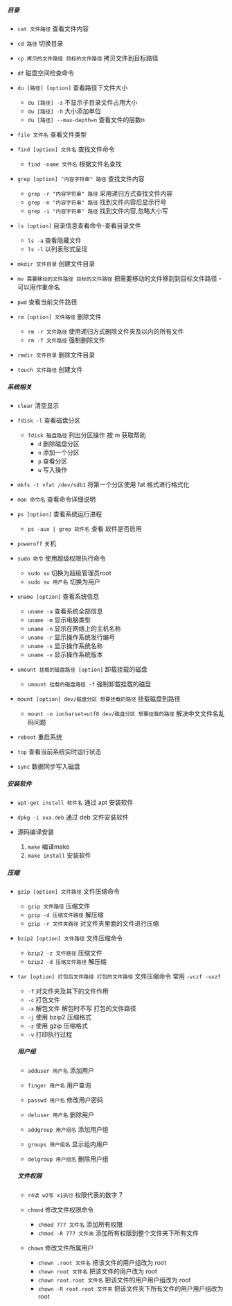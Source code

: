 ##### 目录

* `cat 文件路径` 查看文件内容

* `cd 路径` 切换目录

* `cp 拷贝的文件路径 目标的文件路径` 拷贝文件到目标路径

* `df` 磁盘空间检查命令

* `du [路径] [option]` 查看路径下文件大小
    * `du [路径] -s` 不显示子目录文件占用大小
    * `du [路径] -h` 大小添加单位
    * `du [路径] --max-depth=n` 查看文件的层数n

* `file 文件名` 查看文件类型

* `find [option] 文件名` 查找文件命令
    * `find -name 文件名` 根据文件名查找

* `grep [option] "内容字符串" 路径` 查找文件内容
    * `grep -r "内容字符串" 路径` 采用递归方式查找文件内容
    * `grep -n "内容字符串" 路径` 找到文件内容后显示行号
    * `grep -i "内容字符串" 路径` 找到文件内容,忽略大小写

* `ls [option]` 目录信息查看命令-查看目录文件
    * `ls -a` 查看隐藏文件
    * `ls -l` 以列表形式呈现

* `mkdir 文件目录` 创建文件目录

* `mv 需要移动的文件路径 目标的文件路径` 把需要移动的文件移到到目标文件路径 - 可以用作重命名

* `pwd` 查看当前文件路径

* `rm [option] 文件路径` 删除文件
    * `rm -r 文件路径` 使用递归方式删除文件夹及以内的所有文件
    * `rm -f 文件路径` 强制删除文件
* `rmdir 文件目录` 删除文件目录

* `touch 文件路径` 创建文件

##### 系统相关

* `clear` 清空显示

* `fdisk -l` 查看磁盘分区
    * `fdisk 磁盘路径` 列出分区操作 按 m 获取帮助
        * `d` 删除磁盘分区
        * `n` 添加一个分区
        * `p` 查看分区
        * `w` 写入操作
* `mkfs -t vfat /dev/sdb1` 将第一个分区使用 fat 格式进行格式化

* `man 命令名` 查看命令详细说明

* `ps [option]` 查看系统运行进程
    * `ps -aux | grep 软件名` 查看 软件是否启用

* `poweroff` 关机

* `sudo 命令` 使用超级权限执行命令
    * `sudo su` 切换为超级管理员root
    * `sudo su 用户名` 切换为用户

* `uname [option]` 查看系统信息
    * `uname -a` 查看系统全部信息
    * `uname -m` 显示电脑类型
    * `uname -n` 显示在网络上的主机名称
    * `uname -r` 显示操作系统发行编号
    * `uname -s` 显示操作系统名称
    * `uname -v` 显示操作系统版本 

* `umount 挂载的磁盘路径 [option]` 卸载挂载的磁盘
    * `umount 挂载的磁盘路径 -f` 强制卸载挂载的磁盘
* `mount [option] dev/磁盘分区 想要挂载的路径` 挂载磁盘到路径
    * `mount -o iocharset=utf8 dev/磁盘分区 想要挂载的路径` 解决中文文件名乱码问题

* `reboot` 重启系统

* `top` 查看当前系统实时运行状态

* `sync` 数据同步写入磁盘

##### 安装软件

* `apt-get install 软件名` 通过 apt 安装软件

* `dpkg -i xxx.deb` 通过 deb 文件安装软件

* 源码编译安装
    1. `make` 编译make
    2. `make install` 安装软件

##### 压缩

* `gzip [option] 文件路径` 文件压缩命令
    * `gzip 文件路径` 压缩文件
    * `gzip -d 压缩文件路径` 解压缩
    * `gzip -r 文件夹路径` 对文件夹里面的文件进行压缩

* `bzip2 [option] 文件路径` 文件压缩命令
    * `bzip2 -z 文件路径` 压缩文件
    * `bzip2 -d 压缩文件路径` 解压缩

* `tar [option] 打包后文件路径 打包的文件路径` 文件压缩命令 常用 `-vczf -vxzf`
    * `-f` 对文件夹及其下的文件作用
    * `-c` 打包文件
    * `-x` 解包文件 解包时不写 打包的文件路径
    * `-j` 使用 bzip2 压缩格式
    * `-z` 使用 gzip 压缩格式
    * `-v` 打印执行过程

    ##### 用户组

    * `adduser 用户名` 添加用户
    * `finger 用户名` 用户查询
    * `passwd 用户名` 修改用户密码
    * `deluser 用户名` 删除用户

    * `addgroup 用户组名` 添加用户组
    * `groups 用户组名` 显示组内用户
    * `delgroup 用户组名` 删除用户组

    ##### 文件权限

    * `r4读 w2写 x1执行` 权限代表的数字 7
    
    * `chmod` 修改文件权限命令
        * `chmod 777 文件名` 添加所有权限
        * `chmod -R 777 文件夹` 添加所有权限到整个文件夹下所有文件
    * `chown` 修改文件所属用户
        * `chown .root 文件名` 把该文件的用户组改为 root
        * `chown root 文件名` 把该文件的用户改为 root
        * `chown root.root 文件名` 把该文件的用户用户组改为 root
        * `chown -R root.root 文件夹` 把该文件夹下所有文件的用户用户组改为 root
